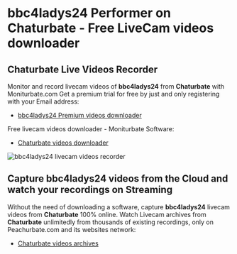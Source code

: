 # bbc4ladys24 Performer on Chaturbate - Free LiveCam videos downloader

## Chaturbate Live Videos Recorder

Monitor and record livecam videos of **bbc4ladys24** from **Chaturbate** with Moniturbate.com
Get a premium trial for free by just and only registering with your Email address:
* [bbc4ladys24 Premium videos downloader](https://moniturbate.com/request-demo-licence-key.html)

Free livecam videos downloader - Moniturbate Software:
* [Chaturbate videos downloader](https://moniturbate.com/moniturbate-download-software.html)

![bbc4ladys24 livecam videos recorder](https://peachurnet.com/templates/moniturbate-software.png)


## Capture bbc4ladys24 videos from the Cloud and watch your recordings on Streaming

Without the need of downloading a software, capture **bbc4ladys24** livecam videos from **Chaturbate** 100% online.
Watch Livecam archives from **Chaturbate** unlimitedly from thousands of existing recordings, only on Peachurbate.com and its websites network:
* [Chaturbate videos archives](https://peachurnet.com/)
